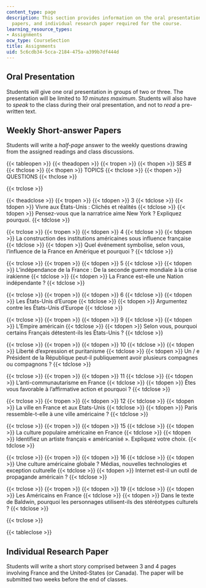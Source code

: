 ```yaml
---
content_type: page
description: This section provides information on the oral presentation, weekly short-answers
  papers, and individual research paper required for the course.
learning_resource_types:
- Assignments
ocw_type: CourseSection
title: Assignments
uid: 5c6cdb34-5cca-2184-475a-a399b7df444d
---
```


Oral Presentation
-----------------

Students will give one oral presentation in groups of two or three. The presentation will be limited to _10 minutes maximum_. Students will also have to _speak_ to the class during their oral presentation, and not to _read_ a pre-written text.

Weekly Short-answer Papers
--------------------------

Students will write a _half-page_ answer to the weekly questions drawing from the assigned readings and class discussions.

{{< tableopen >}}
{{< theadopen >}}
{{< tropen >}}
{{< thopen >}}
SES #
{{< thclose >}}
{{< thopen >}}
TOPICS
{{< thclose >}}
{{< thopen >}}
QUESTIONS
{{< thclose >}}

{{< trclose >}}

{{< theadclose >}}
{{< tropen >}}
{{< tdopen >}}
3
{{< tdclose >}}
{{< tdopen >}}
Vivre aux États-Unis : Clichés et réalités
{{< tdclose >}}
{{< tdopen >}}
Pensez-vous que la narratrice aime New York ? Expliquez pourquoi.
{{< tdclose >}}

{{< trclose >}}
{{< tropen >}}
{{< tdopen >}}
4
{{< tdclose >}}
{{< tdopen >}}
La construction des institutions américaines sous influence française
{{< tdclose >}}
{{< tdopen >}}
Quel événement symbolise, selon vous, l’influence de la France en Amérique et pourquoi ?
{{< tdclose >}}

{{< trclose >}}
{{< tropen >}}
{{< tdopen >}}
5
{{< tdclose >}}
{{< tdopen >}}
L’indépendance de la France : De la seconde guerre mondiale à la crise irakienne
{{< tdclose >}}
{{< tdopen >}}
La France est-elle une Nation indépendante ?
{{< tdclose >}}

{{< trclose >}}
{{< tropen >}}
{{< tdopen >}}
6
{{< tdclose >}}
{{< tdopen >}}
Les États-Unis d’Europe
{{< tdclose >}}
{{< tdopen >}}
Argumentez contre les États-Unis d’Europe
{{< tdclose >}}

{{< trclose >}}
{{< tropen >}}
{{< tdopen >}}
9
{{< tdclose >}}
{{< tdopen >}}
L’Empire américain
{{< tdclose >}}
{{< tdopen >}}
Selon vous, pourquoi certains Français détestent-ils les États-Unis ?
{{< tdclose >}}

{{< trclose >}}
{{< tropen >}}
{{< tdopen >}}
10
{{< tdclose >}}
{{< tdopen >}}
Liberté d’expression et puritanisme
{{< tdclose >}}
{{< tdopen >}}
Un / e Président de la République peut-il publiquement avoir plusieurs compagnes ou compagnons ?
{{< tdclose >}}

{{< trclose >}}
{{< tropen >}}
{{< tdopen >}}
11
{{< tdclose >}}
{{< tdopen >}}
L’anti-communautarisme en France
{{< tdclose >}}
{{< tdopen >}}
Êtes vous favorable à l’affirmative action et pourquoi ?
{{< tdclose >}}

{{< trclose >}}
{{< tropen >}}
{{< tdopen >}}
12
{{< tdclose >}}
{{< tdopen >}}
La ville en France et aux Etats-Unis
{{< tdclose >}}
{{< tdopen >}}
Paris ressemble-t-elle à une ville américaine ?
{{< tdclose >}}

{{< trclose >}}
{{< tropen >}}
{{< tdopen >}}
15
{{< tdclose >}}
{{< tdopen >}}
La culture populaire américaine en France
{{< tdclose >}}
{{< tdopen >}}
Identifiez un artiste français « américanisé ». Expliquez votre choix.
{{< tdclose >}}

{{< trclose >}}
{{< tropen >}}
{{< tdopen >}}
16
{{< tdclose >}}
{{< tdopen >}}
Une culture américaine globale ? Médias, nouvelles technologies et exception culturelle
{{< tdclose >}}
{{< tdopen >}}
Internet est-il un outil de propagande américain ?
{{< tdclose >}}

{{< trclose >}}
{{< tropen >}}
{{< tdopen >}}
19
{{< tdclose >}}
{{< tdopen >}}
Les Américains en France
{{< tdclose >}}
{{< tdopen >}}
Dans le texte de Baldwin, pourquoi les personnages utilisent-ils des stéréotypes culturels ?
{{< tdclose >}}

{{< trclose >}}

{{< tableclose >}}

Individual Research Paper
-------------------------

Students will write a short story comprised between 3 and 4 pages involving France and the United-States (or Canada). The paper will be submitted two weeks before the end of classes.